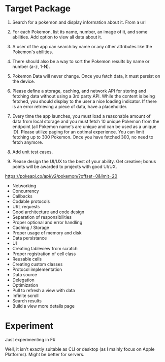 # Target Package
 
 1. Search for a pokemon and display information about it. From a url
 2. For each Pokemon, list its name, number, an image of it, and some abilities. Add option to view all data about it.
 3. A user of the app can search by name or any other attributes like the Pokemon's abilities.
 4. There should also be a way to sort the Pokemon results by name or number (a-z, 1-N).

5. Pokemon Data will never change. Once you fetch data, it must persist on the device.

 6. Please define a storage, caching, and network API for storing and fetching data without using a 3rd party API. While the content is being fetched, you should display to the user a nice loading indicator. If there is an error retrieving a piece of data, have a placeholder.

7. Every time the app launches, you must load a reasonable amount of data from local storage and you must fetch 10 unique Pokemon from the endpoint (all Pokemon name's are unique and can be used as a unique ID). Please utilize paging for an optimal experience. You can limit fetching up to 300 Pokemon. Once you have fetched 300, no need to fetch anymore.

8. Add unit test cases.
 9. Please design the UI/UX to the best of your ability. Get creative; bonus points will be awarded to projects with good UI/UX.

https://pokeapi.co/api/v2/pokemon/?offset=0&limit=20

- Networking
- Concurrency
- Callbacks
- Codable protocols  
- URL requests
- Good architecture and code design
- Separation of responsibilities
- Proper optional and error handling 
- Caching / Storage
- Proper usage of memory and disk 
- Data persistance 
- UI
- Creating tableview from scratch
- Proper registration of cell class
- Reusable cells
- Creating custom classes 
- Protocol implementation 
- Data source
- Delegation
- Optimization 
- Pull to refresh a view with data
- Infinite scroll 
- Search results
- Build a view more details page


# Experiment

Just experimenting in F#

Well, it isn't exactly suitable as CLI or desktop (as I mainly focus on Apple Platforms). Might be better for servers.
